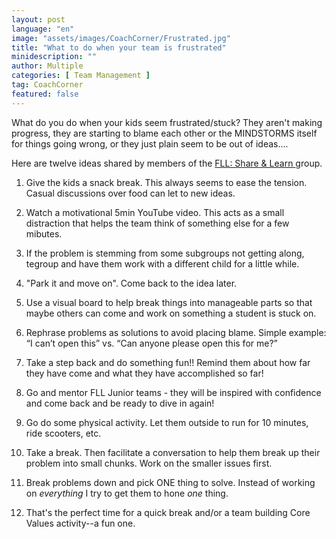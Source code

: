 ```yaml
---
layout: post
language: "en"
image: "assets/images/CoachCorner/Frustrated.jpg"
title: "What to do when your team is frustrated"
minidescription: ""
author: Multiple
categories: [ Team Management ]
tag: CoachCorner
featured: false
---
```

 What do you do when your kids seem frustrated/stuck?  They aren't making progress, they are starting to blame each other or the MINDSTORMS itself for things going wrong, or they just plain seem to be out of ideas....
 
 Here are twelve ideas shared by members of the <a href="https://www.facebook.com/groups/FLLShareandLearn/">FLL: Share & Learn </a> group.
 
 1) Give the kids a snack break. This always seems to ease the tension. Casual discussions over food can let to new ideas.
 
 2) Watch a motivational 5min YouTube video. This acts as a small distraction that helps the team think of something else for a few mibutes.
 
 3) If the problem is stemming from some subgroups not getting along, tegroup and have them work with a different child for a little while.
 
 4) "Park it and move on". Come back to the idea later.
 
 5) Use a visual board to help break things into manageable parts so that maybe others can come and work on something a student is stuck on. 
 
 6) Rephrase problems as solutions to avoid placing blame.  Simple example: “I can’t open this” vs. “Can anyone please open this for me?” 
 
7) Take a step back and do something fun!! Remind them about how far they have come and what they have accomplished so far!
 
8) Go and mentor FLL Junior teams - they will be inspired with confidence and come back and be ready to dive in again!
 
 9) Go do some physical activity. Let them outside to run for 10 minutes, ride scooters, etc.
 
10) Take a break. Then facilitate a conversation to help them break up their problem into small chunks. Work on the smaller issues first.
 
 11)  Break problems down and pick ONE thing to solve. Instead of working on *everything* I try to get them to hone *one* thing. 
 
12) That's the perfect time for a quick break and/or a team building Core Values activity--a fun one.
